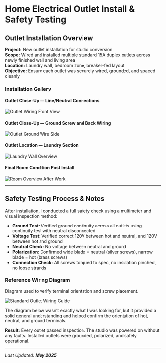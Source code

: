 # Home Electrical Outlet Install & Safety Testing

## Outlet Installation Overview

**Project:** New outlet installation for studio conversion  
**Scope:** Wired and installed multiple standard 15A duplex outlets across newly finished wall and living area  
**Location:** Laundry wall, bedroom zone, breaker-fed layout  
**Objective:** Ensure each outlet was securely wired, grounded, and spaced cleanly

### Installation Gallery

#### Outlet Close-Up — Line/Neutral Connections  
![Outlet Wiring Front View](https://github.com/tnauckunas/multi-domain_field_repair_logs/blob/main/assets/home-electrical/Other%20side%20of%20the%20outlet.jpg?raw=true)

#### Outlet Close-Up — Ground Screw and Back Wiring  
![Outlet Ground Wire Side](https://github.com/tnauckunas/multi-domain_field_repair_logs/blob/main/assets/home-electrical/Installing%20Outlets.jpg?raw=true)

#### Outlet Location — Laundry Section  
![Laundry Wall Overview](https://github.com/tnauckunas/multi-domain_field_repair_logs/blob/main/assets/home-electrical/Overview%20Electrical%20Outlets%20Installs.jpg?raw=true)

#### Final Room Condition Post Install  
![Room Overview After Work](https://github.com/tnauckunas/multi-domain_field_repair_logs/blob/main/assets/home-electrical/Room%20Overview%20Finished.jpg?raw=true)

---

## Safety Testing Process & Notes

After installation, I conducted a full safety check using a multimeter and visual inspection method:

- **Ground Test:** Verified ground continuity across all outlets using continuity test with neutral disconnected
- **Voltage Test:** Verified correct 120V between hot and neutral, and 120V between hot and ground
- **Neutral Check:** No voltage between neutral and ground
- **Polarization:** Confirmed wide blade = neutral (silver screws), narrow blade = hot (brass screws)
- **Connection Check:** All screws torqued to spec, no insulation pinched, no loose strands

### Reference Wiring Diagram  
Diagram used to verify terminal orientation and screw placement.

![Standard Outlet Wiring Guide](https://github.com/tnauckunas/multi-domain_field_repair_logs/blob/main/assets/home-electrical/How%20to%20wire%20Diagram.png?raw=true)

The diagram below wasn’t exactly what I was looking for, but it provided a solid general understanding and helped confirm the orientation of hot, neutral, and ground terminals.


**Result:** Every outlet passed inspection. The studio was powered on without any faults. Installed outlets were grounded, polarized, and safely operational.

---

_Last Updated: **May 2025**_
